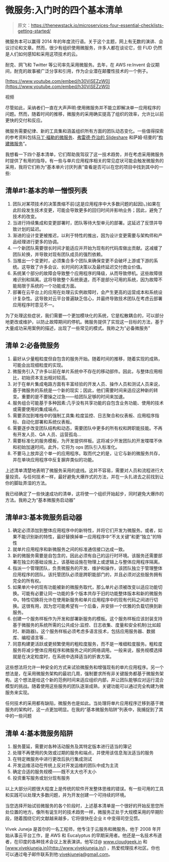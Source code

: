# 微服务:入门时的四个基本清单

> 原文：<https://thenewstack.io/microservices-four-essential-checklists-getting-started/>

微服务本可以赢得 2014 年的年度流行语。关于这个主题，网上有无数的演讲、会议讨论和文章。然而，很少有组织使用微服务，许多人都在谈论它，但 FUD 仍然是人们如何感知和采用这项技术的云。

耐克、网飞和 Twitter 等公司率先采用微服务。去年，在 AWS re:Invent 会议期间，耐克的故事被广泛分享和引用，作为企业潜在颠覆性技术的一个例子。

[https://www.youtube.com/embed/h30ViSEZzW0](https://www.youtube.com/embed/h30ViSEZzW0)

视频

尽管如此，采纳者们一直在大声声明:使用微服务并不能立即解决单一应用程序的问题。然而，随着时间的推移，微服务的采用确实提高了组织的效率，允许比以前更快的交付和反应。

微服务需要纪律、新的工具集和涵盖组织所有方面的团队动态变化。一些值得探索的参考资料包括[马丁·福勒的微服务](http://martinfowler.com/articles/microservices.html)、[弗雷德·乔治的 Slideshare](http://www.slideshare.net/fredgeorge/micro-service-architecure) 和萨姆·纽曼的“[构建微服务](http://shop.oreilly.com/product/0636920033158.do)”。

我想看一下四个基本清单，它们帮助我驾驭了这一技术趋势，并在考虑采用微服务时提供了有用的指导。有一些与单片应用程序相关的常见症状可能会触发微服务的采用，我将它们称为“基本单片讨厌列表”查看是否可以在您的项目中找到其中的一些:

## 清单#1:基本的单一憎恨列表

1.  团队对某项技术的决策畏缩不前(这是应用程序中大多数问题的起因)。)如果在此阶段发生技术变更，可能会导致更多的回归时间并影响业务；因此，避免了技术的改变。
2.  当进行持续集成和变更部署时，团队等待大型单元的部署。这延迟了反馈并导致计划的延迟。
3.  渐进的设计变更被推迟，以利于特性的推出，因为设计变更需要与架构师和产品经理进行更多的协调。
4.  一个新团队需要很长时间才能适应并开始为现有的代码库做出贡献。这减缓了团队轮换，并导致对现有团队成员的强烈依赖。
5.  当推出一个变更时，必须集合多个团队来确保变更不会破坏上游或下游的系统。这导致了许多会议、长时间的决策以及最终延迟交付商业价值。
6.  系统某个部分的故障会导致整个应用程序的降级，从而导致停机。这些故障很难识别和隔离。这将导致整个系统衰退，而不是部分可用的系统，因为故障不能局限于系统的一个功能或方面。
7.  部署在云平台上的应用在处理云实例故障时，会产生更高的运营成本和系统设计复杂性。这导致对云平台普遍缺乏信心，并最终导致技术团队在考虑云部署应用程序时意见不一。

为了处理这些症状，我们需要一个更加模块化的系统，它是松散耦合的，可以部分地更改或维护，以防止故障期间的停机。微服务提供了实现这一目标的方法，基于大量成功采用案例的描述，出现了一些常见的模式。我称之为“必备微服务”

## 清单 2:必备微服务

1.  最好从少量粗粒度但自包含的服务开始。随着时间的推移，随着实现的成熟，可能会出现细粒度的实现。
2.  微服务引入了许多以前在单片系统中不存在的移动部件。因此，与整体应用相比，初始资本支出相对较高。
3.  对于在单片集成电路方面有丰富经验的开发人员、操作人员和测试人员来说，基于微服务的系统是一个新的现实；因此，他们需要时间来适应这种新的转变。重要的是不要操之过急——给团队足够的时间来加速。
4.  服务组合可能基于多种因素:几乎没有共享功能的自包含业务功能、使用的技术或需要使用的集成端点。
5.  需要添加到堆栈中的强制工具集:粒度监控、日志聚合和仪表板、应用程序指标、自动化部署和系统仪表板。
6.  需要逐步改变团队结构和动态，需要团队中更多的所有权和跨职能技能。不再有开发人员、QA 人员、运营孤岛…
7.  需要标准化的服务模板，为开发提供样板。这将减少开发团队的开发喋喋不休和初始加速时间。此外，它将为 ops 团队引入标准化。
8.  不要马上放弃这个单一的应用程序。取而代之的是，让它与新的微服务共存，并在单块应用程序中反复摒弃类似的功能。

上述清单清楚地表明了微服务采用的底线。这并不容易，需要对人员和流程进行大量投资。与任何技术一样，最好避免大爆炸式的方法，并在一头扎进去之前找到让你的脚趾弄湿的方法。

我已经确定了一些快速成功的清单，这将使一个组织开始起步，同时避免大爆炸的方法。我称之为“基本微服务启动器”

## 清单#3:基本微服务启动器

1.  确定必须添加到整体应用程序中的新特性，并将它们开发为微服务。或者，如果不能识别新的特性，最好替换掉单一应用程序中“不太关键”和更“独立”的特性
2.  就单片应用程序和新微服务之间的标准通信接口达成一致。
3.  新的微服务需要是自包含的，因此必须有自己的运行时环境。该服务还需要部署在独立的基础设施上，该基础设施在物理上或逻辑上与整体应用程序隔离。
4.  指派一个管理团队，负责微服务的开发、维护和操作，该团队独立于管理整体应用程序的团队。该托管团队必须是跨职能部门的，并且必须对这些服务拥有完全的所有权。
5.  如果单片中的现有功能被新的微服务取代，那么单片必须被改变以适应功能切换。可能有必要让同一功能的多个版本共存于旧的功能整体版本和新的微服务中。特性切换将允许在使用新服务和单片应用程序中的现有代码之间进行切换。这很有用，因为您可能希望有一个后备，并安排一个优雅的负载切换到新服务。
6.  创建一个服务样板作为开发和部署新服务的模板。这个服务样板应该封装支持基于微服务的系统所需的公共成分:监控、日志收集、度量和安全机制(比如超时、断路器)。这个服务样板必须考虑多语言技术，包括应用服务器、数据库、编程语言等…
7.  同意构建更活跃或更频繁使用的粗粒度服务，而不是一堆细粒度服务。粗粒度服务将减少整体应用程序和微服务之间的网络调用。一般来说，服务规模选择就是在决定粒度时，在系统中选择适当的折衷方案。

这些想法将允许一种安全的方式来试验微服务和增强现有的单片应用程序。另一个想法是，在采用微服务架构的最初几周，强制要求所有非关键服务都基于微服务架构。这个想法是给这个新的范例时间来适应组织内部，并让团队能够应对运行混合模型的挑战。随着使用这些服务的团队逐渐成熟，关键功能可以通过完全构建为微服务来实现。

任何技术的采用都有缺陷，微服务也是如此。当处理将单片应用程序迁移到基于微服务的架构时，这一点更加明显。在我的“基本微服务陷阱”列表中，我捕捉到了其中的一些问题

## 清单 4:基本微服务陷阱

1.  服务蔓延，需要对各种活动服务及其特定版本进行适当的簿记
2.  处理不再使用的失效或过期的服务和端点，并使用该信息淘汰适当的服务
3.  在特定微服务中进行更改后执行集成测试
4.  开发运维活动在传统上反对开发运维的团队中成为主流
5.  确定合适的服务规模——既不太大也不太小
6.  投资重写服务或划分现有服务

以上大部分问题很大程度上是传统的软件开发整体思维的错误。有一些可用的工具和实践可以处理大多数问题，并为开发创建一个可持续的环境。

当您选择开始试验微服务的各个阶段时，上述基本清单是一个很好的开始反思您所处位置的地方。像所有诞生时的技术趋势一样，微服务正处于大规模采用的早期阶段，随着围绕它的文献越来越多，它将很快在企业 it 中变得司空见惯。

Vivek Juneja 是首尔的一名工程师，他专注于云服务和微服务。他于 2008 年开始从事云平台工作，是 AWS 和 Eucalyptus 的早期采用者。他还是一名技术布道者，在印度的各种技术会议上发表演讲。他写过@ www.cloudgeek.in 和 [www.vivekjuneja.in](http://www.vivekjuneja.in/) ，热爱梳理技术社区。你也可以通过电子邮件联系到他:vivekjuneja@gmail.com。

<svg xmlns:xlink="http://www.w3.org/1999/xlink" viewBox="0 0 68 31" version="1.1"><title>Group</title> <desc>Created with Sketch.</desc></svg>